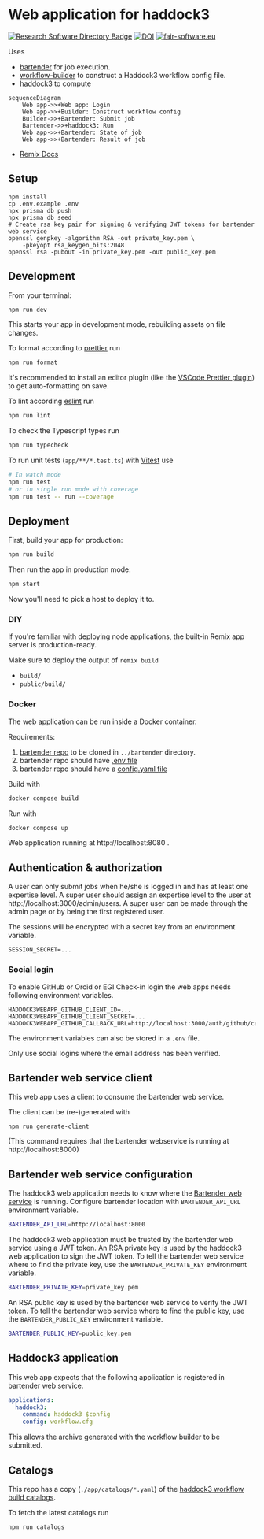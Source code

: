 # Web application for haddock3

[![Research Software Directory Badge](https://img.shields.io/badge/rsd-bartended_haddock3-00a3e3.svg)](https://research-software-directory.org/software/bartended-haddock3)
[![DOI](https://zenodo.org/badge/DOI/10.5281/zenodo.7990850.svg)](https://doi.org/10.5281/zenodo.7990850)
[![fair-software.eu](https://img.shields.io/badge/fair--software.eu-%E2%97%8F%20%20%E2%97%8F%20%20%E2%97%8F%20%20%E2%97%8F%20%20%E2%97%8B-yellow)](https://fair-software.eu)

Uses

- [bartender](https://github.com/i-VRESSE/bartender) for job execution.
- [workflow-builder](https://github.com/i-VRESSE/workflow-builder) to construct a Haddock3 workflow config file.
- [haddock3](https://github.com/haddocking/haddock3) to compute

```mermaid
sequenceDiagram
    Web app->>+Web app: Login
    Web app->>+Builder: Construct workflow config
    Builder->>+Bartender: Submit job
    Bartender->>+haddock3: Run
    Web app->>+Bartender: State of job
    Web app->>+Bartender: Result of job
```

- [Remix Docs](https://remix.run/docs)

## Setup

```shell
npm install
cp .env.example .env
npx prisma db push
npx prisma db seed
# Create rsa key pair for signing & verifying JWT tokens for bartender web service
openssl genpkey -algorithm RSA -out private_key.pem \
    -pkeyopt rsa_keygen_bits:2048
openssl rsa -pubout -in private_key.pem -out public_key.pem
```

## Development

From your terminal:

```sh
npm run dev
```

This starts your app in development mode, rebuilding assets on file changes.

To format according to [prettier](https://prettier.io) run

```sh
npm run format
```

It's recommended to install an editor plugin (like the [VSCode Prettier plugin](https://marketplace.visualstudio.com/items?itemName=esbenp.prettier-vscode)) to get auto-formatting on save.

To lint according [eslint](https://eslint.org) run

```sh
npm run lint
```

To check the Typescript types run

```sh
npm run typecheck
```

To run unit tests (`app/**/*.test.ts`) with [Vitest](https://vitest.dev) use

```sh
# In watch mode
npm run test
# or in single run mode with coverage
npm run test -- run --coverage
```

## Deployment

First, build your app for production:

```sh
npm run build
```

Then run the app in production mode:

```sh
npm start
```

Now you'll need to pick a host to deploy it to.

### DIY

If you're familiar with deploying node applications, the built-in Remix app server is production-ready.

Make sure to deploy the output of `remix build`

- `build/`
- `public/build/`

### Docker

The web application can be run inside a Docker container.

Requirements:

1. [bartender repo](https://github.com/i-VRESSE/bartender) to be cloned in `../bartender` directory.
2. bartender repo should have [.env file](https://github.com/i-VRESSE/bartender/blob/main/docs/configuration.md#environment-variables)
3. bartender repo should have a [config.yaml file](https://github.com/i-VRESSE/bartender/blob/main/docs/configuration.md#configuration-file)

Build with

```sh
docker compose build
```

Run with

```sh
docker compose up
```

Web application running at http://localhost:8080 .

## Authentication & authorization

A user can only submit jobs when he/she is logged in and has at least one expertise level.
A super user should assign an expertise level to the user at http://localhost:3000/admin/users.
A super user can be made through the admin page or by being the first registered user.

The sessions will be encrypted with a secret key from an environment variable.

```shell
SESSION_SECRET=...
```

### Social login

To enable GitHub or Orcid or EGI Check-in login the web apps needs following environment variables.

```shell
HADDOCK3WEBAPP_GITHUB_CLIENT_ID=...
HADDOCK3WEBAPP_GITHUB_CLIENT_SECRET=...
HADDOCK3WEBAPP_GITHUB_CALLBACK_URL=http://localhost:3000/auth/github/callback
```

The environment variables can also be stored in a `.env` file.

Only use social logins where the email address has been verified.

## Bartender web service client

This web app uses a client to consume the bartender web service.

The client can be (re-)generated with

```shell
npm run generate-client
```

(This command requires that the bartender webservice is running at http://localhost:8000)

## Bartender web service configuration

The haddock3 web application needs to know where the [Bartender web service](https://github.com/i-VRESSE/bartender) is running.
Configure bartender location with `BARTENDER_API_URL` environment variable.

```sh
BARTENDER_API_URL=http://localhost:8000
```

The haddock3 web application must be trusted by the bartender web service using a JWT token.
An RSA private key is used by the haddock3 web application to sign the JWT token.
To tell the bartender web service where to find the private key, use the `BARTENDER_PRIVATE_KEY` environment variable.

```sh
BARTENDER_PRIVATE_KEY=private_key.pem
```

An RSA public key is used by the bartender web service to verify the JWT token.
To tell the bartender web service where to find the public key, use the `BARTENDER_PUBLIC_KEY` environment variable.

```sh
BARTENDER_PUBLIC_KEY=public_key.pem
```

## Haddock3 application

This web app expects that the following application is registered in bartender web service.

```yaml
applications:
  haddock3:
    command: haddock3 $config
    config: workflow.cfg
```

This allows the archive generated with the workflow builder to be submitted.

## Catalogs

This repo has a copy (`./app/catalogs/*.yaml`) of the [haddock3 workflow build catalogs](https://github.com/i-VRESSE/workflow-builder/tree/main/packages/haddock3_catalog/public/catalog).

To fetch the latest catalogs run

```shell
npm run catalogs
```
